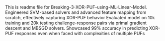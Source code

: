 This is readme file for Breaking-3-XOR-PUF-using-ML-Linear-Model.
 Engineered SVM-based solvers and advanced feature mapping from scratch, effectively capturing XOR-PUF behavior
 Evaluated model on 10k training and 20k testing challenge-response pairs via primal gradient descent and MBSGD solvers.
 Showcased 99\% accuracy in predicting XOR-PUF responses even when faced with complexities of multiple PUFs

